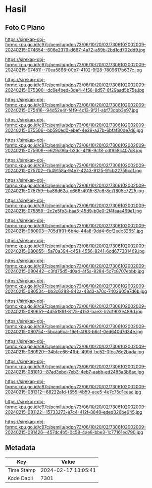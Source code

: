 # Hasil

## Foto C Plano

https://sirekap-obj-formc.kpu.go.id/c97c/pemilu/pdpr/73/06/10/20/02/7306102002009-20240215-074654--606e2379-d667-4a72-a59b-2bd1cd702dd9.jpg

https://sirekap-obj-formc.kpu.go.id/c97c/pemilu/pdpr/73/06/10/20/02/7306102002009-20240215-074811--70ea5866-00b7-4102-9f28-7809617b637c.jpg

https://sirekap-obj-formc.kpu.go.id/c97c/pemilu/pdpr/73/06/10/20/02/7306102002009-20240215-075300--dc6e4bed-3de4-4f58-8d57-8f29aad5b75e.jpg

https://sirekap-obj-formc.kpu.go.id/c97c/pemilu/pdpr/73/06/10/20/02/7306102002009-20240215-075416--94d52e4f-f4f9-4c13-9f21-abf73dbb3e97.jpg

https://sirekap-obj-formc.kpu.go.id/c97c/pemilu/pdpr/73/06/10/20/02/7306102002009-20240215-075506--bb590ed0-ebef-4e29-a37b-6bfaf80de7d6.jpg

https://sirekap-obj-formc.kpu.go.id/c97c/pemilu/pdpr/73/06/10/20/02/7306102002009-20240215-075609--e629c06a-b2dc-4f16-9c18-cdf658c407c8.jpg

https://sirekap-obj-formc.kpu.go.id/c97c/pemilu/pdpr/73/06/10/20/02/7306102002009-20240215-075702--fb49158a-94e7-4243-9125-91cb22759ccf.jpg

https://sirekap-obj-formc.kpu.go.id/c97c/pemilu/pdpr/73/06/10/20/02/7306102002009-20240215-075759--ba86d62a-c666-4015-87c6-8c7f805c7225.jpg

https://sirekap-obj-formc.kpu.go.id/c97c/pemilu/pdpr/73/06/10/20/02/7306102002009-20240215-075859--2c2e5fb3-baa5-45d9-b0e0-2f4faaa469e1.jpg

https://sirekap-obj-formc.kpu.go.id/c97c/pemilu/pdpr/73/06/10/20/02/7306102002009-20240215-080003--705d1f01-6b4e-44a8-9dd4-6cf2edc32651.jpg

https://sirekap-obj-formc.kpu.go.id/c97c/pemilu/pdpr/73/06/10/20/02/7306102002009-20240215-080055--5a70a394-c451-4556-8241-6cd677301469.jpg

https://sirekap-obj-formc.kpu.go.id/c97c/pemilu/pdpr/73/06/10/20/02/7306102002009-20240215-080442--c3fd75d5-d0a4-4f5a-8284-5c7c8707ebbb.jpg

https://sirekap-obj-formc.kpu.go.id/c97c/pemilu/pdpr/73/06/10/20/02/7306102002009-20240215-080534--bb3c6288-942a-43d3-a70c-7402605e7d6b.jpg

https://sirekap-obj-formc.kpu.go.id/c97c/pemilu/pdpr/73/06/10/20/02/7306102002009-20240215-080651--4d551891-8175-4153-bae3-b2d1903e489d.jpg

https://sirekap-obj-formc.kpu.go.id/c97c/pemilu/pdpr/73/06/10/20/02/7306102002009-20240215-080754--5bcaa6ca-19ef-4f83-b6c1-0ed640d7d34e.jpg

https://sirekap-obj-formc.kpu.go.id/c97c/pemilu/pdpr/73/06/10/20/02/7306102002009-20240215-080920--34bfce66-4fbb-499d-bc52-0fec76e2bada.jpg

https://sirekap-obj-formc.kpu.go.id/c97c/pemilu/pdpr/73/06/10/20/02/7306102002009-20240215-081010--87ad3ebd-7eb3-4eb7-aabb-ed2485a3b6ac.jpg

https://sirekap-obj-formc.kpu.go.id/c97c/pemilu/pdpr/73/06/10/20/02/7306102002009-20240215-081312--68222a1d-f655-4b59-aee5-4e7c75d1eeac.jpg

https://sirekap-obj-formc.kpu.go.id/c97c/pemilu/pdpr/73/06/10/20/02/7306102002009-20240215-081122--15733273-e7c4-412f-8848-eded326be645.jpg

https://sirekap-obj-formc.kpu.go.id/c97c/pemilu/pdpr/73/06/10/20/02/7306102002009-20240215-081426--457dc4b5-0c58-4ae8-bbe3-1c77161ed790.jpg


## Metadata

| Key        | Value               |
| ---------- | ------------------- |
| Time Stamp | 2024-02-17 13:05:41 |
| Kode Dapil | 7301                |



